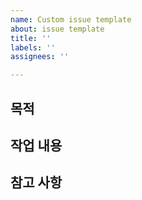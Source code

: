 ```yaml
---
name: Custom issue template
about: issue template
title: ''
labels: ''
assignees: ''

---
```


## 목적
>
## 작업 내용
>
## 참고 사항
>

